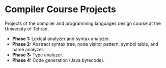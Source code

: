 # Compiler Course Projects

Projects of the compiler and programming languages design course at the University of Tehran.

- **Phase 1:** Lexical analyzer and syntax analyzer.
- **Phase 2:** Abstract syntax tree, node visitor pattern, symbol table, and name analyzer.
- **Phase 3:** Type analyzer.
- **Phase 4:** Code generation (Java bytecode).
